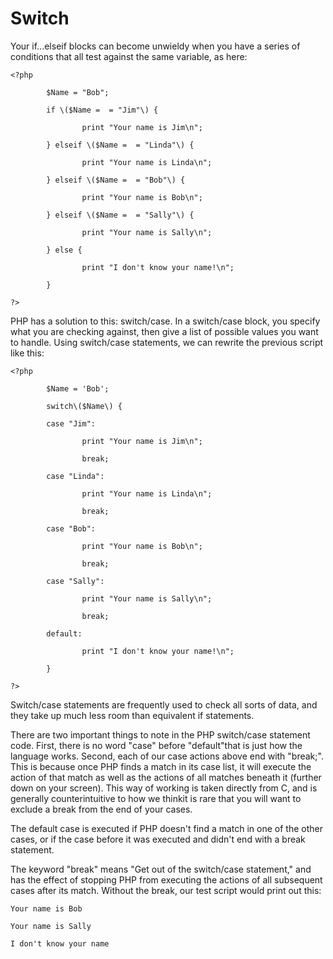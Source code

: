 # Switch

Your if...elseif blocks can become unwieldy when you have a series of conditions that all test against the same variable, as here:

```
<?php

        $Name = "Bob";

        if \($Name =  = "Jim"\) {

                print "Your name is Jim\n";

        } elseif \($Name =  = "Linda"\) {

                print "Your name is Linda\n";

        } elseif \($Name =  = "Bob"\) {

                print "Your name is Bob\n";

        } elseif \($Name =  = "Sally"\) {

                print "Your name is Sally\n";

        } else {

                print "I don't know your name!\n";

        }

?>
```

PHP has a solution to this: switch/case. In a switch/case block, you specify what you are checking against, then give a list of possible values you want to handle. Using switch/case statements, we can rewrite the previous script like this:

```
<?php

        $Name = 'Bob';

        switch\($Name\) {

        case "Jim":

                print "Your name is Jim\n";

                break;

        case "Linda":

                print "Your name is Linda\n";

                break;

        case "Bob":

                print "Your name is Bob\n";

                break;

        case "Sally":

                print "Your name is Sally\n";

                break;

        default:

                print "I don't know your name!\n";

        }

?>
```

Switch/case statements are frequently used to check all sorts of data, and they take up much less room than equivalent if statements.

There are two important things to note in the PHP switch/case statement code. First, there is no word "case" before "default"that is just how the language works. Second, each of our case actions above end with "break;". This is because once PHP finds a match in its case list, it will execute the action of that match as well as the actions of all matches beneath it \(further down on your screen\). This way of working is taken directly from C, and is generally counterintuitive to how we thinkit is rare that you will want to exclude a break from the end of your cases.

The default case is executed if PHP doesn't find a match in one of the other cases, or if the case before it was executed and didn't end with a break statement.

The keyword "break" means "Get out of the switch/case statement," and has the effect of stopping PHP from executing the actions of all subsequent cases after its match. Without the break, our test script would print out this:

```
Your name is Bob

Your name is Sally

I don't know your name
```



